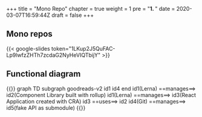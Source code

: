 +++
title = "Mono Repo"
chapter = true
weight = 1
pre = "<b>1. </b>"
date = 2020-03-07T16:59:44Z
draft = false
+++


## Mono repos

{{< google-slides token="1LKup2J5QuFAC-Lp9lwfzZHTh7zcdaG2NyHeVIQTbijY" >}}


## Functional diagram

{{<mermaid>}}
graph TD
    subgraph goodreads-v2
        id1
        id4
    end
    id1(Lerna) ==manages==> id2(Component Library built with rollup)
    id1(Lerna) ==manages==> id3(React Application created with CRA)
    id3 ==uses==> id2
    id4(Git) ==manages==> id5(fake API as submodule)
{{</mermaid>}}
